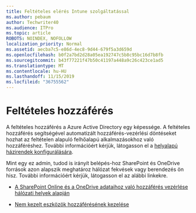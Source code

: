 ```yaml
---
title: Feltételes elérés Intune szolgáltatással
ms.author: pebaum
author: Techwriter40
ms.audience: ITPro
ms.topic: article
ROBOTS: NOINDEX, NOFOLLOW
localization_priority: Normal
ms.assetid: aecba7c5-e86d-4ec8-9d44-679f5a3d659d
ms.openlocfilehash: b0f2a7bd2d28a05ea192747c5b8c95bc16d7b8fb
ms.sourcegitcommit: b43f77221f47b50c41197a448a9c26c423ce1ad5
ms.translationtype: MT
ms.contentlocale: hu-HU
ms.lasthandoff: 11/15/2019
ms.locfileid: "36755562"
---
```

# <a name="conditional-access"></a>Feltételes hozzáférés

A feltételes hozzáférés a Azure Active Directory egy képessége. A feltételes hozzáférés segítségével automatizált hozzáférés-vezérlési döntéseket hozhat az feltételen alapuló felhőalapú alkalmazásokhoz való hozzáféréshez. További információért kérjük, látogasson el a [helyalapú házirendek konfigurálására](https://docs.microsoft.com/azure/active-directory/conditional-access/overview).

Mint egy ez admin, tudod is irányít belépés-hoz SharePoint és OneDrive források azon alapszik meghatároz hálózat fekvések vagy berendezés ön hisz. További információért kérjük, látogasson el az alábbi linkekre.

- [A SharePoint Online és a OneDrive adataihoz való hozzáférés vezérlése hálózati helyek alapján](https://docs.microsoft.com/sharepoint/control-access-based-on-network-location)

- [Nem kezelt eszközök hozzáférésének kezelése](https://docs.microsoft.com/sharepoint/control-access-from-unmanaged-devices)

